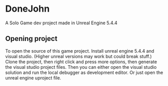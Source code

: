 # DoneJohn
A Solo Game dev project made in Unreal Engine 5.4.4

## Opening project
To open the source of this game project. Install unreal engine 5.4.4 and visual studio. (Higher unreal versions may work but could break stuff.) Clone the project, then right click and press more options, then generate the visual studio project files. Then you can either open the visual studio solution and run the local debugger as development editor. Or just open the unreal engine uproject file.
